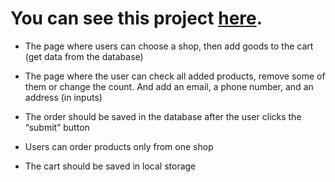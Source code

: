 # You can see this project [here](https://delivery-f-service.onrender.com/).

*  The page where users can choose a shop, then add goods to the cart (get data
from the database)

* The page where the user can check all added products, remove some of them
or change the count. And add an email, a phone number, and an address (in
inputs)

* The order should be saved in the database after the user clicks the “submit”
button

* Users can order products only from one shop

* The cart should be saved in local storage

